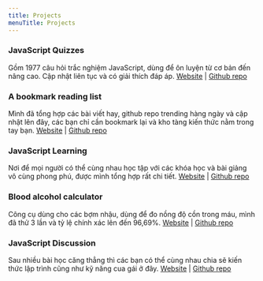```yaml
---
title: Projects
menuTitle: Projects
---
```


### JavaScript Quizzes

Gồm 1977 câu hỏi trắc nghiệm JavaScript, dùng để ôn luyện từ cơ bản đến nâng cao. Cập nhật liên tục và có giải thích đáp áp.
[Website](https://quiz.duthaho.com/) | [Github repo](https://github.com/duthaho/js-quiz)

### A bookmark reading list

Mình đã tổng hợp các bài viết hay, github repo trending hàng ngày và cập nhật lên đây, các bạn chỉ cần bookmark lại và kho tàng kiến thức nằm trong tay bạn.
[Website](https://bookmark.duthaho.com/) | [Github repo](https://github.com/duthaho/bookmark)

### JavaScript Learning

Nơi để mọi người có thể cùng nhau học tập với các khóa học và bài giảng vô cùng phong phú, được mình tổng hợp rất chi tiết.
[Website](https://learn.duthaho.com/) | [Github repo](https://github.com/duthaho/learns)

### Blood alcohol calculator

Công cụ dùng cho các bợm nhậu, dùng để đo nồng độ cồn trong máu, mình đã thử 3 lần và tỷ lệ chính xác lên đến 96,69%.
[Website](https://nongdocon.duthaho.com/) | [Github repo](https://github.com/duthaho/nongdocon)

### JavaScript Discussion

Sau nhiều bài học căng thẳng thì các bạn có thể cùng nhau chia sẽ kiến thức lập trình cũng như kỹ năng cua gái ở đây. [Website](http://htdiscuss.surge.sh/) | [Github repo](https://github.com/duthaho/discuss)
